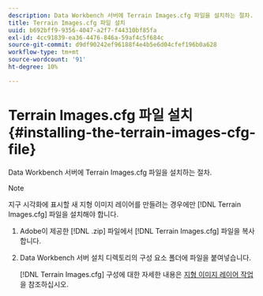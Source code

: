 ```yaml
---
description: Data Workbench 서버에 Terrain Images.cfg 파일을 설치하는 절차.
title: Terrain Images.cfg 파일 설치
uuid: b692bff9-9356-4047-a2f7-f44310bf85fa
exl-id: 4cc91839-ea36-4476-846a-59af4c5f684c
source-git-commit: d9df90242ef96188f4e4b5e6d04cfef196b0a628
workflow-type: tm+mt
source-wordcount: '91'
ht-degree: 10%

---
```


# Terrain Images.cfg 파일 설치{#installing-the-terrain-images-cfg-file}

Data Workbench 서버에 Terrain Images.cfg 파일을 설치하는 절차.

>[!NOTE]
>
>지구 시각화에 표시할 새 지형 이미지 레이어를 만들려는 경우에만 [!DNL Terrain Images.cfg] 파일을 설치해야 합니다.

1. Adobe이 제공한 [!DNL .zip] 파일에서 [!DNL Terrain Images.cfg] 파일을 복사합니다.
1. Data Workbench 서버 설치 디렉토리의 구성 요소 폴더에 파일을 붙여넣습니다.

   [!DNL Terrain Images.cfg] 구성에 대한 자세한 내용은 [지형 이미지 레이어 작업](../../../home/c-geo-oview/c-wk-img-lyrs/c-trn-img-lyrs/c-trn-img-lyrs.md#concept-8a0a16013e824ac29f35a0349b5d8ccf)을 참조하십시오.
